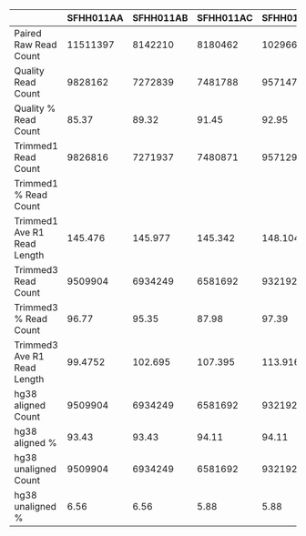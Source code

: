 |    | SFHH011AA | SFHH011AB | SFHH011AC | SFHH011AD | SFHH011AE | SFHH011AF | SFHH011AG | SFHH011AH | SFHH011AI | SFHH011AJ | SFHH011AK | SFHH011AL | SFHH011AM | SFHH011AN | SFHH011AO | SFHH011AP | SFHH011AQ | SFHH011AR | SFHH011A | SFHH011AS | SFHH011AT | SFHH011AU | SFHH011AV | SFHH011AW | SFHH011AX | SFHH011AY | SFHH011AZ | SFHH011BA | SFHH011BB | SFHH011BC | SFHH011BD | SFHH011BE | SFHH011BF | SFHH011BG | SFHH011BH | SFHH011BI | SFHH011BJ | SFHH011BK | SFHH011BL | SFHH011BM | SFHH011BN | SFHH011BO | SFHH011BP | SFHH011BQ | SFHH011BR | SFHH011B | SFHH011BS | SFHH011BT | SFHH011BU | SFHH011BV | SFHH011BW | SFHH011BX | SFHH011BY | SFHH011BZ | SFHH011CA | SFHH011CB | SFHH011CC | SFHH011CD | SFHH011CE | SFHH011CF | SFHH011CG | SFHH011CH | SFHH011C | SFHH011D | SFHH011E | SFHH011F | SFHH011G | SFHH011H | SFHH011I | SFHH011J | SFHH011K | SFHH011L | SFHH011M | SFHH011N | SFHH011O | SFHH011P | SFHH011Q | SFHH011R | SFHH011S | SFHH011T | SFHH011U | SFHH011V | SFHH011W | SFHH011X | SFHH011Y | SFHH011Z |
| --- | --- | --- | --- | --- | --- | --- | --- | --- | --- | --- | --- | --- | --- | --- | --- | --- | --- | --- | --- | --- | --- | --- | --- | --- | --- | --- | --- | --- | --- | --- | --- | --- | --- | --- | --- | --- | --- | --- | --- | --- | --- | --- | --- | --- | --- | --- | --- | --- | --- | --- | --- | --- | --- | --- | --- | --- | --- | --- | --- | --- | --- | --- | --- | --- | --- | --- | --- | --- | --- | --- | --- | --- | --- | --- | --- | --- | --- | --- | --- | --- | --- | --- | --- | --- | --- | --- |
| Paired Raw Read Count | 11511397 | 8142210 | 8180462 | 10296694 | 9285744 | 10078326 | 11635433 | 8846214 | 10630989 | 8434680 | 6764653 | 5826567 | 6660922 | 11148087 | 9279562 | 10634029 | 12037577 | 10977350 | 10193695 | 10305586 | 3584992 | 8443045 | 11611860 | 2853190 | 6401309 | 6452799 | 9006359 | 6242041 | 6430568 | 10490337 | 12690964 | 9128559 | 7559105 | 3146044 | 7063949 | 11212375 | 11034649 | 7675429 | 3992633 | 8703156 | 8133210 | 4285145 | 3996213 | 11761538 | 10013144 | 7536 | 9442823 | 9158809 | 11836641 | 11010127 | 10881452 | 8998492 | 8077809 | 6448144 | 12757684 | 11643282 | 12189073 | 11139889 | 10066191 | 11892853 | 11362719 | 11225832 | 7813336 | 11133909 | 9775006 | 11998553 | 7422754 | 8175180 | 8180839 | 10291039 | 7042762 | 8767420 | 7118568 | 6742820 | 10141183 | 10877259 | 6263754 | 8014479 | 3510553 | 6952847 | 11962381 | 6025225 | 10113465 | 12445268 | 9772474 | 7862151 |
| Quality Read Count | 9828162 | 7272839 | 7481788 | 9571478 | 8607405 | 9150188 | 10617113 | 7974826 | 9567053 | 7579781 | 6073057 | 5048265 | 5946820 | 9937453 | 8368628 | 9646986 | 10729642 | 9739827 | 9331626 | 9517839 | 3162186 | 7456544 | 10484007 | 2260833 | 5678327 | 5687291 | 8104291 | 5578876 | 5844544 | 9604067 | 10402629 | 8373709 | 6850720 | 2682933 | 6361532 | 10241133 | 10033076 | 6837033 | 3483867 | 7853643 | 7336970 | 3789178 | 3511498 | 10565382 | 9232280 | 5869 | 8653465 | 8176345 | 10750465 | 9884876 | 9772279 | 8076393 | 7272219 | 5790623 | 11391883 | 10738161 | 10993882 | 10189777 | 8972511 | 10787049 | 10429080 | 10277650 | 7079068 | 9807847 | 8822880 | 11074166 | 6619563 | 7451545 | 7366935 | 9601637 | 6282482 | 8150167 | 6298625 | 6137803 | 9212568 | 9752374 | 5602731 | 6959978 | 3048053 | 6124926 | 10922936 | 5560977 | 9258664 | 11284400 | 8953891 | 6848401 |
| Quality % Read Count | 85.37 | 89.32 | 91.45 | 92.95 | 92.69 | 90.79 | 91.24 | 90.14 | 89.99 | 89.86 | 89.77 | 86.64 | 89.27 | 89.14 | 90.18 | 90.71 | 89.13 | 88.72 | 91.54 | 92.35 | 88.20 | 88.31 | 90.28 | 79.23 | 88.70 | 88.13 | 89.98 | 89.37 | 90.88 | 91.55 | 81.96 | 91.73 | 90.62 | 85.27 | 90.05 | 91.33 | 90.92 | 89.07 | 87.25 | 90.23 | 90.21 | 88.42 | 87.87 | 89.82 | 92.20 | 77.87 | 91.64 | 89.27 | 90.82 | 89.77 | 89.80 | 89.75 | 90.02 | 89.80 | 89.29 | 92.22 | 90.19 | 91.47 | 89.13 | 90.70 | 91.78 | 91.55 | 90.60 | 88.08 | 90.25 | 92.29 | 89.17 | 91.14 | 90.05 | 93.30 | 89.20 | 92.95 | 88.48 | 91.02 | 90.84 | 89.65 | 89.44 | 86.84 | 86.82 | 88.09 | 91.31 | 92.29 | 91.54 | 90.67 | 91.62 | 87.10 |
| Trimmed1 Read Count | 9826816 | 7271937 | 7480871 | 9571296 | 8607190 | 9149875 | 10616090 | 7971705 | 9564266 | 7577368 | 6071779 | 5047783 | 5946549 | 9937253 | 8366810 | 9645130 | 10728264 | 9736345 | 9330653 | 9516789 | 3162038 | 7455646 | 10482616 | 2260759 | 5678232 | 5686653 | 8102911 | 5577248 | 5842888 | 9603424 | 10402294 | 8372870 | 6850097 | 2682844 | 6361490 | 10239854 | 10031190 | 6836946 | 3483823 | 7852917 | 7335961 | 3788426 | 3510325 | 10564825 | 9231143 | 5867 | 8653425 | 8175680 | 10747948 | 9883112 | 9770123 | 8074566 | 7271181 | 5788979 | 11389519 | 10736862 | 10990464 | 10188691 | 8970487 | 10784814 | 10427325 | 10275556 | 7078863 | 9807711 | 8822329 | 11074120 | 6618705 | 7450648 | 7366150 | 9601116 | 6282413 | 8149633 | 6297648 | 6137215 | 9210442 | 9751382 | 5601786 | 6959839 | 3047256 | 6124324 | 10922482 | 5559180 | 9258040 | 11283497 | 8953175 | 6848316 |
| Trimmed1 % Read Count |  |  |  |  |  |  |  |  |  |  |  |  |  |  |  |  |  |  |  |  |  |  |  |  |  |  |  |  |  |  |  |  |  |  |  |  |  |  |  |  |  |  |  |  |  |  |  |  |  |  |  |  |  |  |  |  |  |  |  |  |  |  |  |  |  |  |  |  |  |  |  |  |  |  |  |  |  |  |  |  |  |  |  |  |  |  |
| Trimmed1 Ave R1 Read Length | 145.476 | 145.977 | 145.342 | 148.104 | 146.414 | 145.925 | 145.536 | 146.132 | 145.413 | 146.738 | 145.277 | 140.241 | 141.619 | 148.602 | 144.712 | 145.852 | 144.516 | 145.425 | 145.563 | 144.925 | 146.61 | 144.559 | 146.02 | 146.038 | 149.54 | 146.215 | 144.441 | 145.112 | 144.451 | 145.089 | 146.432 | 146.097 | 146.268 | 147.192 | 149.643 | 146.146 | 130.893 | 148.874 | 148.707 | 146.683 | 145.817 | 146.176 | 143.63 | 148.153 | 146.278 | 146.896 | 150.119 | 145.616 | 146.007 | 145.624 | 145.265 | 146.213 | 145.691 | 146.121 | 145.938 | 145.631 | 145.621 | 146.02 | 144.654 | 145.401 | 145.613 | 146.237 | 145.88 | 149.585 | 144.778 | 149.95 | 143.827 | 145.281 | 146.106 | 148.182 | 149.992 | 147.519 | 147.348 | 146.825 | 146.626 | 144.572 | 144.974 | 149.983 | 144.418 | 145.004 | 146.266 | 140.431 | 146.338 | 144.978 | 145.253 | 148.893 |
| Trimmed3 Read Count | 9509904 | 6934249 | 6581692 | 9321929 | 8286897 | 8665403 | 10244660 | 7395102 | 9117847 | 6769532 | 5699660 | 4727741 | 5413984 | 9380829 | 7342642 | 8710780 | 10274476 | 9347743 | 8990984 | 9174736 | 2818265 | 5915193 | 9228765 | 2083692 | 5284432 | 5330126 | 7642561 | 5140189 | 5177864 | 8671326 | 9606233 | 8065118 | 6107093 | 2563634 | 6180960 | 9736877 | 9582792 | 6671254 | 3323178 | 7470004 | 6939390 | 3249514 | 2591658 | 10279279 | 8881214 | 5413 | 8275252 | 6724371 | 10353934 | 9084275 | 9272075 | 7125463 | 6704495 | 5006387 | 10555811 | 10396796 | 10669214 | 9440275 | 8068963 | 10080548 | 9813074 | 9067716 | 6821369 | 9554189 | 8392778 | 10833387 | 5987853 | 7180603 | 6753160 | 9314798 | 5766505 | 7697107 | 5760591 | 5906224 | 8819615 | 9338037 | 5286447 | 6702081 | 2623094 | 4491157 | 10503378 | 5437981 | 8752617 | 9834570 | 8627300 | 6086004 |
| Trimmed3 % Read Count | 96.77 | 95.35 | 87.98 | 97.39 | 96.27 | 94.70 | 96.50 | 92.76 | 95.33 | 89.33 | 93.87 | 93.65 | 91.04 | 94.40 | 87.75 | 90.31 | 95.77 | 96.00 | 96.35 | 96.40 | 89.12 | 79.33 | 88.03 | 92.16 | 93.06 | 93.73 | 94.31 | 92.16 | 88.61 | 90.29 | 92.34 | 96.32 | 89.15 | 95.55 | 97.16 | 95.08 | 95.52 | 97.57 | 95.38 | 95.12 | 94.59 | 85.77 | 73.82 | 97.29 | 96.20 | 92.26 | 95.62 | 82.24 | 96.33 | 91.91 | 94.90 | 88.24 | 92.20 | 86.48 | 92.68 | 96.83 | 97.07 | 92.65 | 89.95 | 93.46 | 94.10 | 88.24 | 96.36 | 97.41 | 95.13 | 97.82 | 90.46 | 96.37 | 91.67 | 97.01 | 91.78 | 94.44 | 91.47 | 96.23 | 95.75 | 95.76 | 94.37 | 96.29 | 86.08 | 73.33 | 96.16 | 97.81 | 94.54 | 87.15 | 96.36 | 88.86 |
| Trimmed3 Ave R1 Read Length | 99.4752 | 102.695 | 107.395 | 113.916 | 112.118 | 107.387 | 99.1182 | 104.767 | 101.399 | 107.354 | 96.1651 | 88.4838 | 87.4328 | 104.63 | 99.1146 | 100.39 | 94.7216 | 98.6789 | 98.1032 | 104.158 | 107.879 | 111.439 | 102.545 | 94.0418 | 114.732 | 95.6353 | 93.7616 | 98.9561 | 95.2983 | 97.0234 | 96.0587 | 103.152 | 100.849 | 101.831 | 113.844 | 104.391 | 87.6791 | 108.557 | 101.59 | 100.079 | 99.1172 | 104.739 | 95.6329 | 103.942 | 106.619 | 94.37 | 120.037 | 92.2842 | 102.314 | 90.9253 | 95.1101 | 98.8977 | 88.6048 | 101.116 | 108.53 | 101.81 | 102.217 | 103.792 | 106.171 | 102.44 | 104.727 | 114.501 | 98.7616 | 111.811 | 97.2259 | 114.449 | 90.9238 | 101.028 | 98.4913 | 117.087 | 111.26 | 118.851 | 101.843 | 106.23 | 106.651 | 96.0737 | 101.8 | 118.237 | 96.5287 | 108.652 | 105.79 | 105.402 | 110.741 | 103.22 | 103.616 | 115.017 |
| hg38 aligned Count | 9509904 | 6934249 | 6581692 | 9321929 | 8286897 | 8665403 | 10244660 | 7395102 | 9117847 | 6769532 | 5699660 | 4727741 | 5413984 | 9380829 | 7342642 | 8710780 | 10274476 | 9347743 | 8990984 | 9174736 | 2818265 | 5915193 | 9228765 | 2083692 | 5284432 | 5330126 | 7642561 | 5140189 | 5177864 | 8671326 | 9606233 | 8065118 | 6107093 | 2563634 | 6180960 | 9736877 | 9582792 | 6671254 | 3323178 | 7470004 | 6939390 | 3249514 | 2591658 | 10279279 | 8881214 | 5413 | 8275252 | 6724371 | 10353934 | 9084275 | 9272075 | 7125463 | 6704495 | 5006387 | 10555811 | 10396796 | 10669214 | 9440275 | 8068963 | 10080548 | 9813074 | 9067716 | 6821369 | 9554189 | 8392778 | 10833387 | 5987853 | 7180603 | 6753160 | 9314798 | 5766505 | 7697107 | 5760591 | 5906224 | 8819615 | 9338037 | 5286447 | 6702081 | 2623094 | 4491157 | 10503378 | 5437981 | 8752617 | 9834570 | 8627300 | 6086004 |
| hg38 aligned % | 93.43 | 93.43 | 94.11 | 94.11 | 92.35 | 92.35 | 95.69 | 95.69 | 95.26 | 95.26 | 94.36 | 94.36 | 93.79 | 93.79 | 91.95 | 91.95 | 92.93 | 92.93 | 92.68 | 92.68 | 91.94 | 91.94 | 92.59 | 92.59 | 92.09 | 92.09 | 94.31 | 94.31 | 90.62 | 90.62 | 91.96 | 91.96 | 93.03 | 93.03 | 92.43 | 92.43 | 93.39 | 93.39 | 94.10 | 94.10 | 93.63 | 93.63 | 92.75 | 92.75 | 91.86 | 91.86 | 92.32 | 92.32 | 93.51 | 93.51 | 92.27 | 92.27 | 92.17 | 92.17 | 92.16 | 92.16 | 90.88 | 90.88 | 90.30 | 90.30 | 92.59 | 92.59 | 93.92 | 93.92 | 92.25 | 92.25 | 94.03 | 94.03 | 95.33 | 95.33 | 93.58 | 93.58 | 82.35 | 82.35 | 94.66 | 94.66 | 94.42 | 94.42 | 93.37 | 93.37 | 93.01 | 93.01 | 93.42 | 93.42 | 89.10 | 89.10 | 94.21 | 94.21 | 94.30 | 94.30 | 92.03 | 92.03 | 94.24 | 94.24 | 86.36 | 86.36 | 94.00 | 94.00 | 89.62 | 89.62 | 92.13 | 92.13 | 88.47 | 88.47 | 90.60 | 90.60 | 89.70 | 89.70 | 92.26 | 92.26 | 94.14 | 94.14 | 94.05 | 94.05 | 91.63 | 91.63 | 89.47 | 89.47 | 92.09 | 92.09 | 93.23 | 93.23 | 90.86 | 90.86 | 93.34 | 93.34 | 94.43 | 94.43 | 92.08 | 92.08 | 94.91 | 94.91 | 89.65 | 89.65 | 93.43 | 93.43 | 91.55 | 91.55 | 95.55 | 95.55 | 91.96 | 91.96 | 94.99 | 94.99 | 92.55 | 92.55 | 94.23 | 94.23 | 94.08 | 94.08 | 92.83 | 92.83 | 93.13 | 93.13 | 94.91 | 94.91 | 89.37 | 89.37 | 90.05 | 90.05 | 94.22 | 94.22 | 90.89 | 90.89 | 94.89 | 94.89 | 92.11 | 92.11 | 94.05 | 94.05 | 93.85 | 93.85 |
| hg38 unaligned Count | 9509904 | 6934249 | 6581692 | 9321929 | 8286897 | 8665403 | 10244660 | 7395102 | 9117847 | 6769532 | 5699660 | 4727741 | 5413984 | 9380829 | 7342642 | 8710780 | 10274476 | 9347743 | 8990984 | 9174736 | 2818265 | 5915193 | 9228765 | 2083692 | 5284432 | 5330126 | 7642561 | 5140189 | 5177864 | 8671326 | 9606233 | 8065118 | 6107093 | 2563634 | 6180960 | 9736877 | 9582792 | 6671254 | 3323178 | 7470004 | 6939390 | 3249514 | 2591658 | 10279279 | 8881214 | 5413 | 8275252 | 6724371 | 10353934 | 9084275 | 9272075 | 7125463 | 6704495 | 5006387 | 10555811 | 10396796 | 10669214 | 9440275 | 8068963 | 10080548 | 9813074 | 9067716 | 6821369 | 9554189 | 8392778 | 10833387 | 5987853 | 7180603 | 6753160 | 9314798 | 5766505 | 7697107 | 5760591 | 5906224 | 8819615 | 9338037 | 5286447 | 6702081 | 2623094 | 4491157 | 10503378 | 5437981 | 8752617 | 9834570 | 8627300 | 6086004 |
| hg38 unaligned % | 6.56 | 6.56 | 5.88 | 5.88 | 7.64 | 7.64 | 4.30 | 4.30 | 4.73 | 4.73 | 5.63 | 5.63 | 6.20 | 6.20 | 8.04 | 8.04 | 7.06 | 7.06 | 7.31 | 7.31 | 8.05 | 8.05 | 7.40 | 7.40 | 7.90 | 7.90 | 5.68 | 5.68 | 9.37 | 9.37 | 8.03 | 8.03 | 6.96 | 6.96 | 7.56 | 7.56 | 6.60 | 6.60 | 5.89 | 5.89 | 6.36 | 6.36 | 7.24 | 7.24 | 8.13 | 8.13 | 7.67 | 7.67 | 6.48 | 6.48 | 7.72 | 7.72 | 7.82 | 7.82 | 7.83 | 7.83 | 9.11 | 9.11 | 9.69 | 9.69 | 7.40 | 7.40 | 6.07 | 6.07 | 7.74 | 7.74 | 5.96 | 5.96 | 4.66 | 4.66 | 6.41 | 6.41 | 17.64 | 17.64 | 5.33 | 5.33 | 5.57 | 5.57 | 6.62 | 6.62 | 6.98 | 6.98 | 6.57 | 6.57 | 10.89 | 10.89 | 5.78 | 5.78 | 5.69 | 5.69 | 7.96 | 7.96 | 5.75 | 5.75 | 13.63 | 13.63 | 5.99 | 5.99 | 10.37 | 10.37 | 7.86 | 7.86 | 11.52 | 11.52 | 9.39 | 9.39 | 10.29 | 10.29 | 7.73 | 7.73 | 5.85 | 5.85 | 5.94 | 5.94 | 8.36 | 8.36 | 10.52 | 10.52 | 7.90 | 7.90 | 6.76 | 6.76 | 9.13 | 9.13 | 6.65 | 6.65 | 5.56 | 5.56 | 7.91 | 7.91 | 5.08 | 5.08 | 10.34 | 10.34 | 6.56 | 6.56 | 8.44 | 8.44 | 4.44 | 4.44 | 8.03 | 8.03 | 5.00 | 5.00 | 7.44 | 7.44 | 5.76 | 5.76 | 5.91 | 5.91 | 7.16 | 7.16 | 6.86 | 6.86 | 5.08 | 5.08 | 10.62 | 10.62 | 9.94 | 9.94 | 5.77 | 5.77 | 9.10 | 9.10 | 5.10 | 5.10 | 7.88 | 7.88 | 5.94 | 5.94 | 6.14 | 6.14 |
